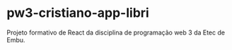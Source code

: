 # pw3-cristiano-app-libri
Projeto formativo de React da disciplina de programação web 3 da Etec de Embu.
